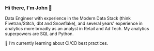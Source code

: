 ### Hi there, I'm John 👋

<!--
**johnlovesdata/johnlovesdata** is a ✨ _special_ ✨ repository because its `README.md` (this file) appears on your GitHub profile.

Here are some ideas to get you started:

- 🔭 I’m currently working on ...
- 🌱 I’m currently learning ...
- 👯 I’m looking to collaborate on ...
- 🤔 I’m looking for help with ...
- 💬 Ask me about ...
- 📫 How to reach me: ...
- 😄 Pronouns: ...
- ⚡ Fun fact: ...
-->

Data Engineer with experience in the Modern Data Stack (think Fivetran/Stitch, dbt and Snowflake), and several years' experience in analytics more broadly as an analyst in Retail and Ad Tech. My analytics superpowers are SQL and Python.

🌱 I’m currently learning about CI/CD best practices.
